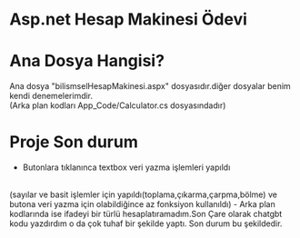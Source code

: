 # Asp.net Hesap Makinesi Ödevi

# Ana Dosya Hangisi?
Ana dosya "bilismselHesapMakinesi.aspx" dosyasıdır.diğer dosyalar benim kendi denemelerimdir.
<br>
(Arka plan kodları App_Code/Calculator.cs dosyasındadır)

# Proje Son durum
- Butonlara tıklanınca textbox veri yazma işlemleri yapıldı
<br>
(sayılar ve basit işlemler için yapıldı(toplama,çıkarma,çarpma,bölme) ve butona veri yazma için olabildiğince az fonksiyon kullanıldı)
- Arka plan kodlarında ise ifadeyi bir türlü hesaplatıramadım.Son Çare olarak chatgbt kodu yazdırdım o da çok tuhaf bir şekilde yaptı.
Son durum bu şekildedir.
